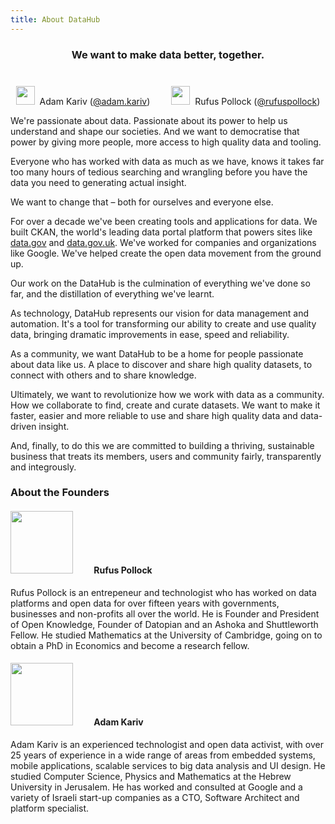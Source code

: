 ```yaml
---
title: About DataHub
---
```


<h3 style="text-align: center; margin-bottom: 40px;">
We want to make data better, together.
</h3>

<div style="text-align: center;">

  <img src="https://www.gravatar.com/avatar/cd511289b5773fff5e7efe328846eef3?s=300" class="avatar img-circle img-responsive" style="margin: 0; margin-right: 4px; width: 30px;" /> Adam Kariv ([@adam.kariv](/adam.kariv))
  <img src="https://www.gravatar.com/avatar/36661def37f62e4130670ab75e06465a?s=300" class="avatar img-circle img-responsive" style="margin: 0 4px 0 30px; width: 30px;" /> Rufus Pollock ([@rufuspollock](/rufuspollock))

</div>

We're passionate about data. Passionate about its power to help us understand and shape our societies. And we want to democratise that power by giving more people, more access to high quality data and tooling.

Everyone who has worked with data as much as we have, knows it takes far too many hours of tedious searching and wrangling before you have the data you need to generating actual insight. 

We want to change that – both for ourselves and everyone else.

For over a decade we've been creating tools and applications for data. We built CKAN, the world's leading data portal platform that powers sites like [data.gov](http://data.gov/) and [data.gov.uk](http://data.gov.uk/). We've worked for companies and organizations like Google. We've helped create the open data movement from the ground up.

Our work on the DataHub is the culmination of everything we've done so far, and the distillation of everything we've learnt.

As technology, DataHub represents our vision for data management and automation. It's a tool for transforming our ability to create and use quality data, bringing dramatic improvements in ease, speed and reliability.

As a community, we want DataHub to be a home for people passionate about data like us. A place to discover and share high quality datasets, to connect with others and to share knowledge.

Ultimately, we want to revolutionize how we work with data as a community. How we collaborate to find, create and curate datasets. We want to make it faster, easier and more reliable to use and share high quality data and data-driven insight.

And, finally, to do this we are committed to building a thriving, sustainable business that treats its members, users and community fairly, transparently and integrously.


### About the Founders

<h4>
  <img src="https://www.gravatar.com/avatar/36661def37f62e4130670ab75e06465a?s=300" class="avatar img-circle img-responsive" style="margin: 0; margin-right: 30px; width: 100px;" /> Rufus Pollock
</h4>

Rufus Pollock is an entrepeneur and technologist who has worked on data platforms and open data for over fifteen years with governments, businesses and non-profits all over the world. He is Founder and President of Open Knowledge, Founder of Datopian and an Ashoka and Shuttleworth Fellow. He studied Mathematics at the University of Cambridge, going on to obtain a PhD in Economics and become a research fellow.

<h4>
  <img src="https://www.gravatar.com/avatar/cd511289b5773fff5e7efe328846eef3?s=300" class="avatar img-circle img-responsive" style="margin: 0; margin-right: 30px; width: 100px;" /> Adam Kariv
</h4>

Adam Kariv is an experienced technologist and open data activist, with over 25 years of experience in a wide range of areas from embedded systems, mobile applications, scalable services to big data analysis and UI design. He studied Computer Science, Physics and Mathematics at the Hebrew University in Jerusalem. He has worked and consulted at Google and a variety of Israeli start-up companies as a CTO, Software Architect and platform specialist.

